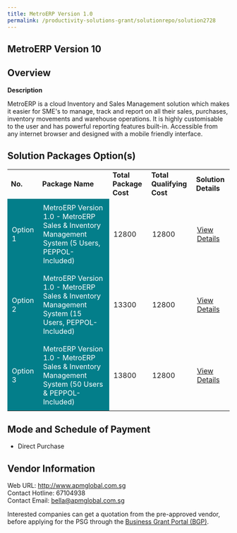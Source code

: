 ```yaml
---
title: MetroERP Version 1.0
permalink: /productivity-solutions-grant/solutionrepo/solution2728
---
```


## MetroERP Version 10

## Overview

**Description**

MetroERP is a cloud Inventory and Sales Management solution which makes it easier for SME's to manage, track and report on all their sales, purchases, inventory movements and warehouse operations. It is highly customisable to the user and has powerful reporting features built-in. Accessible from any internet browser and designed with a mobile friendly interface.

## Solution Packages Option(s)

<table>
<tr>
<td><b>No.</b></td>
<td><b>Package Name</b></td>
<td><b>Total Package Cost</b></td>
<td><b>Total Qualifying Cost</b></td>
<td><b>Solution Details</b></td>
</tr>
<tr>
<td style='padding: 10px; background-color: #037E8A; color: #FFFFFF;'>Option 1</td>
<td style='padding: 10px; background-color: #037E8A; color: #FFFFFF;'>MetroERP Version 1.0 - MetroERP Sales & Inventory Management System (5 Users, PEPPOL-Included)</td>
<td style='padding: 10px;'>12800</td>
<td style='padding: 10px;'>12800</td>
<td style='padding: 10px;'><a href='https://www.gobusiness.gov.sg/images/psg/Desensitised_Metro_Annex_3_CR_wef_5_May_2022_Part_1.pdf' target='_blank'>View Details</a></td>
</tr>
<tr>
<td style='padding: 10px; background-color: #037E8A; color: #FFFFFF;'>Option 2</td>
<td style='padding: 10px; background-color: #037E8A; color: #FFFFFF;'>MetroERP Version 1.0 - MetroERP Sales & Inventory Management System (15 Users, PEPPOL-Included)</td>
<td style='padding: 10px;'>13300</td>
<td style='padding: 10px;'>12800</td>
<td style='padding: 10px;'><a href='https://www.gobusiness.gov.sg/images/psg/Desensitised_Metro_Annex_3_CR_wef_5_May_2022_Part_2.pdf' target='_blank'>View Details</a></td>
</tr>
<tr>
<td style='padding: 10px; background-color: #037E8A; color: #FFFFFF;'>Option 3</td>
<td style='padding: 10px; background-color: #037E8A; color: #FFFFFF;'>MetroERP Version 1.0 - MetroERP Sales & Inventory Management System (50 Users & PEPPOL-Included)</td>
<td style='padding: 10px;'>13800</td>
<td style='padding: 10px;'>12800</td>
<td style='padding: 10px;'><a href='https://www.gobusiness.gov.sg/images/psg/Desensitised_Metro_Annex_3_CR_wef_5_May_2022_Part_3.pdf' target='_blank'>View Details</a></td>
</tr>
</table>

## Mode and Schedule of Payment

 - Direct Purchase

## Vendor Information

 Web URL: http://www.apmglobal.com.sg <br>Contact Hotline: 67104938 <br>Contact Email: bella@apmglobal.com.sg <br>

Interested companies can get a quotation from the pre-approved vendor, before applying for the PSG through the <a href='https://www.businessgrants.gov.sg/' target='_blank' rel='noopener'>Business Grant Portal (BGP)</a>.

<script src="/jquery/resize-tables.js"></script>
